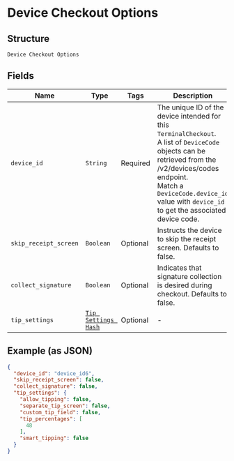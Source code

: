 
# Device Checkout Options

## Structure

`Device Checkout Options`

## Fields

| Name | Type | Tags | Description |
|  --- | --- | --- | --- |
| `device_id` | `String` | Required | The unique ID of the device intended for this `TerminalCheckout`.<br>A list of `DeviceCode` objects can be retrieved from the /v2/devices/codes endpoint.<br>Match a `DeviceCode.device_id` value with `device_id` to get the associated device code. |
| `skip_receipt_screen` | `Boolean` | Optional | Instructs the device to skip the receipt screen. Defaults to false. |
| `collect_signature` | `Boolean` | Optional | Indicates that signature collection is desired during checkout. Defaults to false. |
| `tip_settings` | [`Tip Settings Hash`](../../doc/models/tip-settings.md) | Optional | - |

## Example (as JSON)

```json
{
  "device_id": "device_id6",
  "skip_receipt_screen": false,
  "collect_signature": false,
  "tip_settings": {
    "allow_tipping": false,
    "separate_tip_screen": false,
    "custom_tip_field": false,
    "tip_percentages": [
      48
    ],
    "smart_tipping": false
  }
}
```

